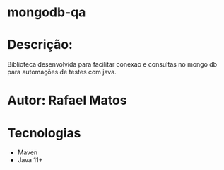# mongodb-qa
# Descrição:
Biblioteca desenvolvida para facilitar conexao e consultas no mongo db para automações de testes com java.


# Autor: Rafael Matos

# Tecnologias
- Maven
- Java 11+